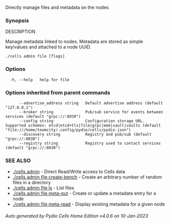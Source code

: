 Directly manage files and metadata on the nodes

### Synopsis


DESCRIPTION

  Manage metadata linked to nodes.
  Metadata are stored as simple key/values and attached to a node UUID.



```
./cells admin file [flags]
```

### Options

```
  -h, --help   help for file
```

### Options inherited from parent commands

```
      --advertise_address string   Default advertise address (default "127.0.0.1")
      --broker string              Pub/sub service for events between services (default "grpc://:8030")
      --config string              Configuration storage URL. Supported schemes: etcd|etcd+tls|file|grpc|mem|vault|vaults (default "file:///home/teamcity/.config/pydio/cells/pydio.json")
      --discovery string           Registry and pub/sub (default "grpc://:8030")
      --registry string            Registry used to contact services (default "grpc://:8030")
```

### SEE ALSO

* [./cells admin](./cells-admin)	 - Direct Read/Write access to Cells data
* [./cells admin file create-bench](./cells-admin-file-create-bench)	 - Create an arbitrary number of random files in a directory
* [./cells admin file ls](./cells-admin-file-ls)	 - List files
* [./cells admin file meta-put](./cells-admin-file-meta-put)	 - Create or update a metadata entry for a node
* [./cells admin file meta-read](./cells-admin-file-meta-read)	 - Display existing metadata for a given node

###### Auto generated by Pydio Cells Home Edition v4.0.6 on 10-Jan-2023
